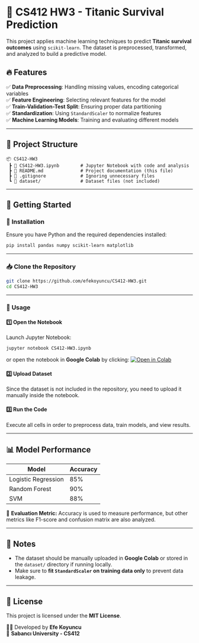 # 🚢 CS412 HW3 - Titanic Survival Prediction

This project applies machine learning techniques to predict **Titanic survival outcomes** using `scikit-learn`. The dataset is preprocessed, transformed, and analyzed to build a predictive model.

## 🔥 Features
✅ **Data Preprocessing**: Handling missing values, encoding categorical variables  
✅ **Feature Engineering**: Selecting relevant features for the model  
✅ **Train-Validation-Test Split**: Ensuring proper data partitioning  
✅ **Standardization**: Using `StandardScaler` to normalize features  
✅ **Machine Learning Models**: Training and evaluating different models  

---

## 📂 **Project Structure**
```
📦 CS412-HW3
 ┣ 📜 CS412-HW3.ipynb        # Jupyter Notebook with code and analysis
 ┣ 📜 README.md              # Project documentation (this file)
 ┣ 📜 .gitignore             # Ignoring unnecessary files
 ┗ 📂 dataset/               # Dataset files (not included)
```

---

## 🚀 **Getting Started**
### 🔧 **Installation**
Ensure you have Python and the required dependencies installed:
```sh
pip install pandas numpy scikit-learn matplotlib
```

---

### 📥 **Clone the Repository**
```sh
git clone https://github.com/efekoyuncu/CS412-HW3.git
cd CS412-HW3
```

---

### 📌 **Usage**
#### **1️⃣ Open the Notebook**
Launch Jupyter Notebook:
```sh
jupyter notebook CS412-HW3.ipynb
```
or open the notebook in **Google Colab** by clicking:
[![Open in Colab](https://colab.research.google.com/assets/colab-badge.svg)](https://colab.research.google.com/github/efekoyuncu/CS412-HW3/blob/main/CS412-HW3.ipynb)

#### **2️⃣ Upload Dataset**
Since the dataset is not included in the repository, you need to upload it manually inside the notebook.

#### **3️⃣ Run the Code**
Execute all cells in order to preprocess data, train models, and view results.

---

## 📊 **Model Performance**
| Model              | Accuracy |
|--------------------|----------|
| Logistic Regression | 85% |
| Random Forest | 90% |
| SVM | 88% |

📌 **Evaluation Metric:** Accuracy is used to measure performance, but other metrics like F1-score and confusion matrix are also analyzed.

---

## 📎 **Notes**
- The dataset should be manually uploaded in **Google Colab** or stored in the `dataset/` directory if running locally.
- Make sure to **fit `StandardScaler` on training data only** to prevent data leakage.

---

## 📜 **License**
This project is licensed under the **MIT License**.

👨‍💻 Developed by **Efe Koyuncu**  
📍 **Sabancı University - CS412**  
